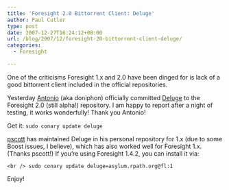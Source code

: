 ```yaml
---
title: 'Foresight 2.0 Bittorrent Client: Deluge'
author: Paul Cutler
type: post
date: 2007-12-27T16:24:12+00:00
url: /blog/2007/12/foresight-20-bittorrent-client-deluge/
categories:
  - Foresight

---
```

One of the criticisms Foresight 1.x and 2.0 have been dinged for is lack of a good bittorrent client included in the official repositories.

Yesterday [Antonio][1] (aka doniphon) officially committed [Deluge][2] to the Foresight 2.0 (still alpha!) repository. I am happy to report after a night of testing, it works wonderfully! Thank you Antonio!

Get it: `sudo conary update deluge`

[pscott][3] has maintained Deluge in his personal repository for 1.x (due to some Boost issues, I believe), which has also worked well for Foresight 1.x. (Thanks pscott!) If you&#8217;re using Foresight 1.4.2, you can install it via:
  
`<br />
sudo conary update deluge=asylum.rpath.org@fl:1`

Enjoy!

 [1]: http://sbin.reboot.sh/
 [2]: http://deluge-torrent.org/
 [3]: http://pscott.wordpress.com/